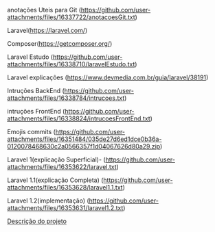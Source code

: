 anotações Uteis para Git 
(https://github.com/user-attachments/files/16337722/anotacoesGit.txt)

Laravel(https://laravel.com/)

Composer(https://getcomposer.org/)

Laravel Estudo 
(https://github.com/user-attachments/files/16338710/laravelEstudo.txt)

Laravel explicações 
(https://www.devmedia.com.br/guia/laravel/38191)

Intruções BackEnd
(https://github.com/user-attachments/files/16338784/intrucoes.txt)

intruções FrontEnd
(https://github.com/user-attachments/files/16338824/intrucoesFrontEnd.txt)

Emojis commits 
(https://github.com/user-attachments/files/16351484/035de27d6ed1dce0b36a-0120078468630c2a0566357f1d04067626d80a29.zip)

Laravel 1(explicação Superficial)-
(https://github.com/user-attachments/files/16353622/laravel.txt)

Laravel 1.1(explicação Completa)
(https://github.com/user-attachments/files/16353628/laravel1.1.txt)

Laravel 1.2(implementação)
(https://github.com/user-attachments/files/16353631/laravel1.2.txt)

[Descrição do projeto](https://github.com/user-attachments/files/16417984/Documentacao.do.projeto.-.EmailVerficationCode.txt)

